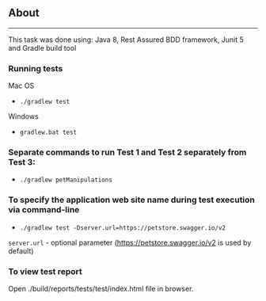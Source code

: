 ## About 

---
This task was done using:
    Java 8, Rest Assured BDD framework, Junit 5  and Gradle build tool
   
### Running tests
Mac OS
* ```./gradlew test```

Windows
* ```gradlew.bat test```

### Separate commands to run Test 1 and Test 2 separately from Test 3:
* ```./gradlew petManipulations```

### To specify the application web site name during test execution via command-line

* ```./gradlew test -Dserver.url=https://petstore.swagger.io/v2```

```server.url``` - optional parameter (https://petstore.swagger.io/v2 is used by default)

### To view test report
Open ./build/reports/tests/test/index.html file in browser.
